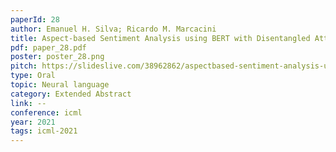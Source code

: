 ```yaml
---
paperId: 28
author: Emanuel H. Silva; Ricardo M. Marcacini
title: Aspect-based Sentiment Analysis using BERT with Disentangled Attention
pdf: paper_28.pdf
poster: poster_28.png
pitch: https://slideslive.com/38962862/aspectbased-sentiment-analysis-using-bert-with-disentangled-attention?ref=account-folder-87716-folders
type: Oral
topic: Neural language
category: Extended Abstract
link: --
conference: icml
year: 2021
tags: icml-2021
---
```


